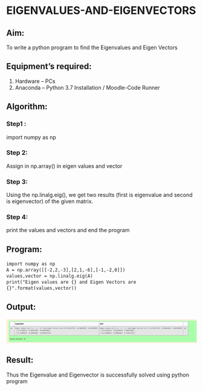 # EIGENVALUES-AND-EIGENVECTORS
## Aim:
To write a python program to find the Eigenvalues and Eigen Vectors
## Equipment’s required:
1. 	Hardware – PCs
2. 	Anaconda – Python 3.7 Installation / Moodle-Code Runner
## Algorithm:
### Step1 : 
import numpy as np
### Step 2:
Assign in np.array() in eigen values and vector 
### Step 3:
 Using the np.linalg.eig(),  we get two results (first is eigenvalue and second is eigenvector) of the given matrix.
### Step 4:
print the values and vectors and end the program 

## Program:
```
import numpy as np
A = np.array([[-2,2,-3],[2,1,-6],[-1,-2,0]])
values,vector = np.linalg.eig(A)
print("Eigen values are {} and Eigen Vectors are {}".format(values,vector))

```

## Output:
![OUTPUT](./output.png)
## Result:
Thus the Eigenvalue and Eigenvector is successfully solved using python program
